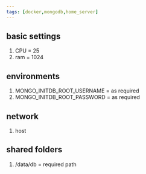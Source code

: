```yaml
---
tags: [docker,mongodb,home_server]
---
```

## basic settings
1. CPU = 25
2. ram = 1024

## environments
1. MONGO_INITDB_ROOT_USERNAME = as required
2. MONGO_INITDB_ROOT_PASSWORD = as required

## network
1. host

## shared folders
1. /data/db = required path